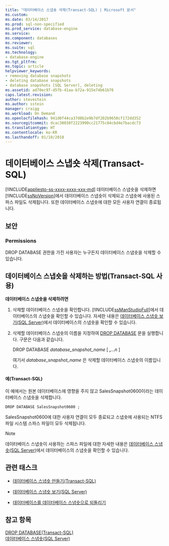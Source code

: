 ```yaml
---
title: "데이터베이스 스냅숏 삭제(Transact-SQL) | Microsoft 문서"
ms.custom: 
ms.date: 03/14/2017
ms.prod: sql-non-specified
ms.prod_service: database-engine
ms.service: 
ms.component: databases
ms.reviewer: 
ms.suite: sql
ms.technology:
- database-engine
ms.tgt_pltfrm: 
ms.topic: article
helpviewer_keywords:
- removing database snapshots
- deleting database snapshots
- database snapshots [SQL Server], deleting
ms.assetid: ad70ec97-d5fb-41aa-b72a-915e74b61b76
caps.latest.revision: 
author: stevestein
ms.author: sstein
manager: craigg
ms.workload: On Demand
ms.openlocfilehash: 941d0f44ca37d0b2e9b7df202b9650cf172dd352
ms.sourcegitcommit: dcac30038f2223990cc21775c84cbd4e7bacdc73
ms.translationtype: HT
ms.contentlocale: ko-KR
ms.lasthandoff: 01/18/2018
---
```

# <a name="drop-a-database-snapshot-transact-sql"></a>데이터베이스 스냅숏 삭제(Transact-SQL)
[!INCLUDE[appliesto-ss-xxxx-xxxx-xxx-md](../../includes/appliesto-ss-xxxx-xxxx-xxx-md.md)] 데이터베이스 스냅숏을 삭제하면 [!INCLUDE[ssNoVersion](../../includes/ssnoversion-md.md)]에서 데이터베이스 스냅숏이 삭제되고 스냅숏에 사용된 스파스 파일도 삭제됩니다. 또한 데이터베이스 스냅숏에 대한 모든 사용자 연결이 종료됩니다.  
  
## <a name="security"></a>보안  
  
###  <a name="Permissions"></a> Permissions  
 DROP DATABASE 권한을 가진 사용자는 누구든지 데이터베이스 스냅숏을 삭제할 수 있습니다.  
  
##  <a name="TsqlProcedure"></a> 데이터베이스 스냅숏을 삭제하는 방법(Transact-SQL 사용)  
 **데이터베이스 스냅숏을 삭제하려면**  
  
1.  삭제할 데이터베이스 스냅숏을 확인합니다. [!INCLUDE[ssManStudioFull](../../includes/ssmanstudiofull-md.md)]에서 데이터베이스의 스냅숏을 확인할 수 있습니다. 자세한 내용은 [데이터베이스 스냅숏 보기&#40;SQL Server&#41;](../../relational-databases/databases/view-a-database-snapshot-sql-server.md)에서 데이터베이스의 스냅숏을 확인할 수 있습니다.  
  
2.  삭제할 데이터베이스 스냅숏의 이름을 지정하여 [DROP DATABASE](../../t-sql/statements/drop-database-transact-sql.md) 문을 실행합니다. 구문은 다음과 같습니다.  
  
     DROP DATABASE *database_snapshot_name* [ **,**...*n* ]  
  
     여기서 *database_snapshot_name* 은 삭제할 데이터베이스 스냅숏의 이름입니다.  
  
####  <a name="TsqlExample"></a> 예(Transact-SQL)  
 이 예에서는 원본 데이터베이스에 영향을 주지 않고 SalesSnapshot0600이라는 데이터베이스 스냅숏을 삭제합니다.  
  
```  
DROP DATABASE SalesSnapshot0600 ;  
```  
  
 SalesSnapshot0600에 대한 사용자 연결이 모두 종료되고 스냅숏에 사용되는 NTFS 파일 시스템 스파스 파일이 모두 삭제됩니다.  
  
> [!NOTE]  
>  데이터베이스 스냅숏이 사용하는 스파스 파일에 대한 자세한 내용은 [데이터베이스 스냅숏&#40;SQL Server&#41;](../../relational-databases/databases/database-snapshots-sql-server.md)에서 데이터베이스의 스냅숏을 확인할 수 있습니다.  
  
##  <a name="RelatedTasks"></a> 관련 태스크  
  
-   [데이터베이스 스냅숏 만들기&#40;Transact-SQL&#41;](../../relational-databases/databases/create-a-database-snapshot-transact-sql.md)  
  
-   [데이터베이스 스냅숏 보기&#40;SQL Server&#41;](../../relational-databases/databases/view-a-database-snapshot-sql-server.md)  
  
-   [데이터베이스를 데이터베이스 스냅숏으로 되돌리기](../../relational-databases/databases/revert-a-database-to-a-database-snapshot.md)  
  
  
## <a name="see-also"></a>참고 항목  
 [DROP DATABASE&#40;Transact-SQL&#41;](../../t-sql/statements/drop-database-transact-sql.md)   
 [데이터베이스 스냅숏&#40;SQL Server&#41;](../../relational-databases/databases/database-snapshots-sql-server.md)  
  
  
